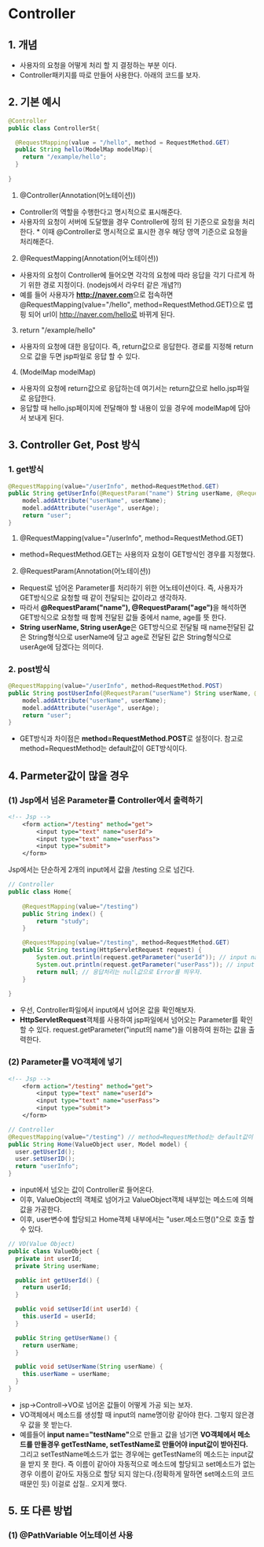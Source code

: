# Controller
## 1. 개념
* 사용자의 요청을 어떻게 처리 할 지 결정하는 부분 이다. 
* Controller패키지를 따로 만들어 사용한다. 아래의 코드를 보자.

## 2. 기본 예시
```java
@Controller
public class ControllerSt{

  @RequestMapping(value = "/hello", method = RequestMethod.GET)
  public String hello(ModelMap modelMap){
    return "/example/hello";
  }
  
}
```
1. @Controller(Annotation(어노테이션))
* Controller의 역할을 수행한다고 명시적으로 표시해준다. 
* 사용자의 요청이 서버에 도달했을 경우 Controller에 정의 된 기준으로 요청을 처리한다. * 이때 @Controller로 명시적으로 표시한 경우 해당 영역 기준으로 요청을 처리해준다.

2. @RequestMapping(Annotation(어노테이션))
* 사용자의 요청이 Controller에 들어오면 각각의 요청에 따라 응답을 각기 다르게 하기 위한 경로 지정이다. (nodejs에서 라우터 같은 개념?!) 
* 예를 들어 사용자가 <strong>http://naver.com</strong>으로 접속하면 @RequestMapping(value="/hello", method=RequestMethod.GET)으로 맵핑 되어 url이 http://naver.com/hello로 바뀌게 된다. 

3. return "/example/hello"
* 사용자의 요청에 대한 응답이다. 즉, return값으로 응답한다. 경로를 지정해 return으로 값을 두면 jsp파일로 응답 할 수 있다.

4. (ModelMap modelMap)
* 사용자의 요청에 return값으로 응답하는데 여기서는 return값으로 hello.jsp파일로 응답한다. 
* 응답할 때 hello.jsp페이지에 전달해야 할 내용이 있을 경우에 modelMap에 담아서 보내게 된다.

## 3. Controller Get, Post 방식
### 1. get방식
```java
@RequestMapping(value="/userInfo", method=RequestMethod.GET)
public String getUserInfo(@RequestParam("name") String userName, @RequestParam("age") String userAge, Model model) {
    model.addAttribute("userName", userName);
    model.addAttribute("userAge", userAge);
    return "user";
}
```
1. @RequestMapping(value="/userInfo", method=RequestMethod.GET)
* method=RequestMethod.GET는 사용의자 요청이 GET방식인 경우를 지정했다.

2. @RequestParam(Annotation(어노테이션))
* Request로 넘어온 Parameter를 처리하기 위한 어노테이션이다. 즉, 사용자가 GET방식으로 요청할 때 같이 전달되는 값이라고 생각하자. 
* 따라서 <strong>@RequestParam("name"), @RequestParam("age")</strong>을 해석하면 GET방식으로 요청할 때 함께 전달된 값들 중에서 name, age를 뜻 한다.
* <strong>String userName, String userAge</strong>은 GET방식으로 전달될 때 name전달된 값은 String형식으로 userName에 담고 age로 전달된 값은 String형식으로 userAge에 담겠다는 의미다.

### 2. post방식
```java
@RequestMapping(value="/userInfo", method=RequestMethod.POST)
public String postUserInfo(@RequestParam("userName") String userName, @RequestParam("userAge") String userAge, Model model) {
    model.addAttribute("userName", userName);
    model.addAttribute("userAge", userAge);
    return "user";
}
```
* GET방식과 차이점은 <strong>method=RequestMethod.POST</strong>로 설정이다. 참고로 method=RequestMethod는 default값이 GET방식이다.

## 4. Parmeter값이 많을 경우
### (1) Jsp에서 넘온 Parameter를 Controller에서 출력하기
```jsp
<!-- Jsp -->
	<form action="/testing" method="get">
		<input type="text" name="userId">
		<input type="text" name="userPass">
		<input type="submit">
	</form>
```
Jsp에서는 단순하게 2개의 input에서 값을 /testing 으로 넘긴다.

```java
// Controller
public class Home{
	
	@RequestMapping(value="/testing")
	public String index() {
		return "study";
	}

	@RequestMapping(value="/testing", method=RequestMethod.GET)
	public String testing(HttpServletRequest request) {
		System.out.println(request.getParameter("userId")); // input name="userId" 값이 출력
		System.out.println(request.getParameter("userPass")); // input name="userPass" 값이 출력
		return null; // 응답처리는 null값으로 Error를 띄우자.
	}
	
}
```
* 우선, Controller파일에서 input에서 넘어온 값을 확인해보자.
* <strong>HttpServletRequest</strong>객체를 사용하여 jsp파일에서 넘어오는 Parameter를 확인할 수 있다. <srtong>request.getParameter("input의 name")</strong>을 이용하여 원하는 값을 출력한다.

### (2) Parameter를 VO객체에 넣기
```jsp
<!-- Jsp -->
	<form action="/testing" method="get">
		<input type="text" name="userId">
		<input type="text" name="userPass">
		<input type="submit">
	</form>
```
```java
// Controller
@RequestMapping(value="/testing") // method=RequestMethod는 default값이 GET으로 생략함
public String Home(ValueObject user, Model model) {
  user.getUserId(); 
  user.setUserID();
  return "userInfo";
}
```
* input에서 넘오는 값이 Controller로 들어온다. 
* 이후, ValueObject의 객체로 넘어가고 ValueObject객체 내부있는 메소드에 의해 값을 가공한다. 
* 이후, user변수에 할당되고 Home객체 내부에서는 "user.메소드명()"으로 호출 할 수 있다. 
```java
// VO(Value Object)
public class ValueObject {
  private int userId;
  private String userName;

  public int getUserId() {
    return userId;
  }

  public void setUserId(int userId) {
    this.userId = userId;
  }

  public String getUserName() {
    return userName;
  }

  public void setUserName(String userName) {
    this.userName = userName;
  }
}
```
* jsp->Controll->VO로 넘어온 값들이 어떻게 가공 되는 보자.
* VO객체에서 메소드를 생성할 때 input의 name명이랑 같아야 한다. 그렇지 않은경우 값을 못 받는다.
* 예를들어 <strong>input name="testName"</strong>으로 만들고 값을 넘기면 <strong>VO객체에서 메소드를 만들경우 getTestName, setTestName로 만들어야 input값이 받아진다.</strong> 그리고 setTestName메소드가 없는 경우에는 getTestName의 메소드는 input값을 받지 못 한다. 즉 이름이 같아야 자동적으로 메소드에 할당되고 set메소드가 없는 경우 이름이 같아도 자동으로 할당 되지 않는다.(정확하게 말하면 set메소드의 코드 때문인 듯)
이걸로 삽질.. 오지게 했다.

## 5. 또 다른 방법
### (1) @PathVariable 어노테이션 사용
